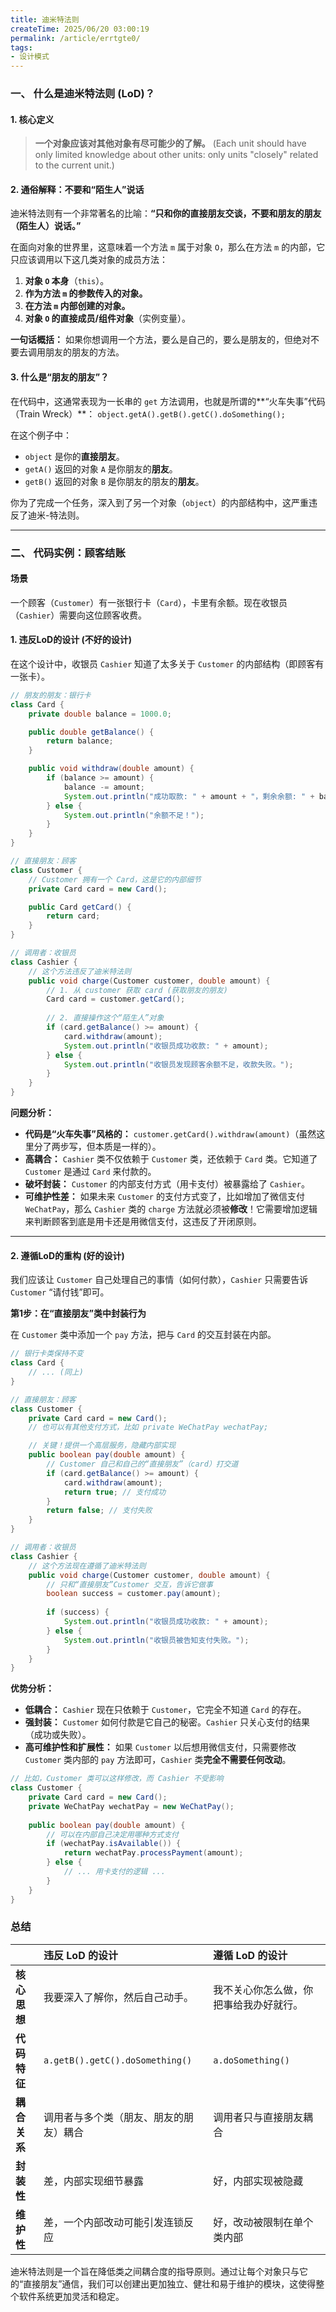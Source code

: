 ```yaml
---
title: 迪米特法则
createTime: 2025/06/20 03:00:19
permalink: /article/errtgte0/
tags:
- 设计模式
---
```



### 一、 什么是迪米特法则 (LoD)？

#### 1. 核心定义

> **一个对象应该对其他对象有尽可能少的了解。**
> (Each unit should have only limited knowledge about other units: only units "closely" related to the current unit.)

#### 2. 通俗解释：不要和“陌生人”说话

迪米特法则有一个非常著名的比喻：**“只和你的直接朋友交谈，不要和朋友的朋友（陌生人）说话。”**

在面向对象的世界里，这意味着一个方法 `m` 属于对象 `O`，那么在方法 `m` 的内部，它只应该调用以下这几类对象的成员方法：

1.  **对象 `O` 本身**（`this`）。
2.  **作为方法 `m` 的参数传入的对象。**
3.  **在方法 `m` 内部创建的对象。**
4.  **对象 `O` 的直接成员/组件对象**（实例变量）。

**一句话概括：** 如果你想调用一个方法，要么是自己的，要么是朋友的，但绝对不要去调用朋友的朋友的方法。

#### 3. 什么是“朋友的朋友”？

在代码中，这通常表现为一长串的 `get` 方法调用，也就是所谓的**“火车失事”代码（Train Wreck）**：
`object.getA().getB().getC().doSomething();`

在这个例子中：
*   `object` 是你的**直接朋友**。
*   `getA()` 返回的对象 `A` 是你朋友的**朋友**。
*   `getB()` 返回的对象 `B` 是你朋友的朋友的**朋友**。

你为了完成一个任务，深入到了另一个对象（`object`）的内部结构中，这严重违反了迪米-特法则。

---

### 二、 代码实例：顾客结账

#### 场景
一个顾客（`Customer`）有一张银行卡（`Card`），卡里有余额。现在收银员（`Cashier`）需要向这位顾客收费。

#### 1. 违反LoD的设计 (不好的设计)

在这个设计中，收银员 `Cashier` 知道了太多关于 `Customer` 的内部结构（即顾客有一张卡）。

```java
// 朋友的朋友：银行卡
class Card {
    private double balance = 1000.0;

    public double getBalance() {
        return balance;
    }

    public void withdraw(double amount) {
        if (balance >= amount) {
            balance -= amount;
            System.out.println("成功取款: " + amount + "，剩余余额: " + balance);
        } else {
            System.out.println("余额不足！");
        }
    }
}

// 直接朋友：顾客
class Customer {
    // Customer 拥有一个 Card，这是它的内部细节
    private Card card = new Card();

    public Card getCard() {
        return card;
    }
}

// 调用者：收银员
class Cashier {
    // 这个方法违反了迪米特法则
    public void charge(Customer customer, double amount) {
        // 1. 从 customer 获取 card (获取朋友的朋友)
        Card card = customer.getCard(); 
        
        // 2. 直接操作这个“陌生人”对象
        if (card.getBalance() >= amount) {
            card.withdraw(amount);
            System.out.println("收银员成功收款: " + amount);
        } else {
            System.out.println("收银员发现顾客余额不足，收款失败。");
        }
    }
}
```

**问题分析：**

*   **代码是“火车失事”风格的：** `customer.getCard().withdraw(amount)`（虽然这里分了两步写，但本质是一样的）。
*   **高耦合：** `Cashier` 类不仅依赖于 `Customer` 类，还依赖于 `Card` 类。它知道了 `Customer` 是通过 `Card` 来付款的。
*   **破坏封装：** `Customer` 的内部支付方式（用卡支付）被暴露给了 `Cashier`。
*   **可维护性差：** 如果未来 `Customer` 的支付方式变了，比如增加了微信支付 `WeChatPay`，那么 `Cashier` 类的 `charge` 方法就必须被**修改**！它需要增加逻辑来判断顾客到底是用卡还是用微信支付，这违反了开闭原则。

---

#### 2. 遵循LoD的重构 (好的设计)

我们应该让 `Customer` 自己处理自己的事情（如何付款），`Cashier` 只需要告诉 `Customer` “请付钱”即可。

**第1步：在“直接朋友”类中封装行为**

在 `Customer` 类中添加一个 `pay` 方法，把与 `Card` 的交互封装在内部。

```java
// 银行卡类保持不变
class Card {
    // ... (同上)
}

// 直接朋友：顾客
class Customer {
    private Card card = new Card();
    // 也可以有其他支付方式，比如 private WeChatPay wechatPay;

    // 关键！提供一个高层服务，隐藏内部实现
    public boolean pay(double amount) {
        // Customer 自己和自己的“直接朋友”（card）打交道
        if (card.getBalance() >= amount) {
            card.withdraw(amount);
            return true; // 支付成功
        }
        return false; // 支付失败
    }
}

// 调用者：收银员
class Cashier {
    // 这个方法现在遵循了迪米特法则
    public void charge(Customer customer, double amount) {
        // 只和“直接朋友”Customer 交互，告诉它做事
        boolean success = customer.pay(amount);
        
        if (success) {
            System.out.println("收银员成功收款: " + amount);
        } else {
            System.out.println("收银员被告知支付失败。");
        }
    }
}
```

**优势分析：**

*   **低耦合：** `Cashier` 现在只依赖于 `Customer`，它完全不知道 `Card` 的存在。
*   **强封装：** `Customer` 如何付款是它自己的秘密。`Cashier` 只关心支付的结果（成功或失败）。
*   **高可维护性和扩展性：** 如果 `Customer` 以后想用微信支付，只需要修改 `Customer` 类内部的 `pay` 方法即可，`Cashier` 类**完全不需要任何改动**。

```java
// 比如，Customer 类可以这样修改，而 Cashier 不受影响
class Customer {
    private Card card = new Card();
    private WeChatPay wechatPay = new WeChatPay();
    
    public boolean pay(double amount) {
        // 可以在内部自己决定用哪种方式支付
        if (wechatPay.isAvailable()) {
            return wechatPay.processPayment(amount);
        } else {
            // ... 用卡支付的逻辑 ...
        }
    }
}
```

### 总结

| | 违反 LoD 的设计 | 遵循 LoD 的设计 |
| :--- | :--- | :--- |
| **核心思想** | 我要深入了解你，然后自己动手。 | 我不关心你怎么做，你把事给我办好就行。 |
| **代码特征** | `a.getB().getC().doSomething()` | `a.doSomething()` |
| **耦合关系** | 调用者与多个类（朋友、朋友的朋友）耦合 | 调用者只与直接朋友耦合 |
| **封装性** | 差，内部实现细节暴露 | 好，内部实现被隐藏 |
| **维护性** | 差，一个内部改动可能引发连锁反应 | 好，改动被限制在单个类内部 |

迪米特法则是一个旨在降低类之间耦合度的指导原则。通过让每个对象只与它的“直接朋友”通信，我们可以创建出更加独立、健壮和易于维护的模块，这使得整个软件系统更加灵活和稳定。
